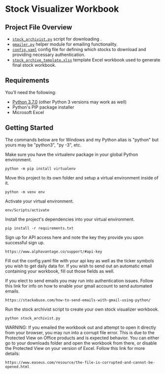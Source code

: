 # Stock Visualizer Workbook


## Project File Overview

- [`stock_archivist.py`](stock_archivist.py) script for downloading .
- [`gmailer.py`](gmailer.py) helper module for emailing functionality.
- [`config.yaml`](config.yaml) config file for defining which stocks to download and providing necessary authentication.
- [`stock_archive_template.xlsx`](stock_archive_template.xlsx) template Excel workbook used to generate final stock workbook.

## Requirements

You’ll need the following:

- [Python 3.7.0](https://www.python.org/downloads/release/python-368/) (other Python 3 versions may work as well)
- Python's PIP package installer
- Microsoft Excel

## Getting Started

The commands below are for Windows and my Python alias is "python" but yours may be "python3", "py -3", etc.

Make sure you have the virtualenv package in your global Python environment.

```
python -m pip install virtualenv
```

Move this project to its own folder and setup a virtual environment inside of it.

```
python -m venv env
```

Activate your virtual environment.

```
env/Scripts/activate
```

Install the project's dependencies into your virtual environment.

```
pip install -r requirements.txt
```

Sign up for API access here and note the key they provide you upon successful sign up.

```
https://www.alphavantage.co/support/#api-key
```

Fill out the config.yaml file with your api key as well as the ticker symbols you wish to get daily data for. If you wish to send out an automatic email containing your workbook, fill out those fields as well.

If you elect to send emails you may run into authentication issues. Follow this link for info on how to enable your gmail account to send automated emails.

```
https://stackabuse.com/how-to-send-emails-with-gmail-using-python/
```

Run the stock archivist script to create your own stock visualizer workbook.

```
python stock_archivist.py
```

WARNING: If you emailed the workbook out and attempt to open it directly from your browser, you may run into a corrupt file error. This is due to the Protected View on Office products and is expected behavior. You can either go to your downloads folder and open the workbook from there, or disable the Protected View on your version of Excel. Follow this link for more details:

```
https://www.easeus.com/resource/the-file-is-corrupted-and-cannot-be-opened.html
```

